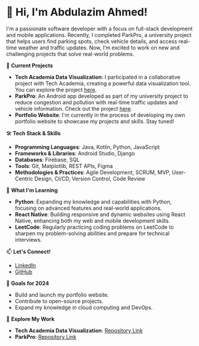 # 👋 Hi, I'm Abdulazim Ahmed!

I'm a passionate software developer with a focus on full-stack development and mobile applications. Recently, I completed ParkPro, a university project that helps users find parking spots, check vehicle details, and access real-time weather and traffic updates. Now, I’m excited to work on new and challenging projects that solve real-world problems.

🚀 **Current Projects**
- **Tech Academia Data Visualization**: I participated in a collaborative project with Tech Academia, creating a powerful data visualization tool. You can explore the project [here](https://github.com/Ke7o/DotPlotHackathon.git).
- **ParkPro**: An Android app developed as part of my university project to reduce congestion and pollution with real-time traffic updates and vehicle information. Check out the project [here](https://github.com/Abdulazim3/ParkPro.git).
- **Portfolio Website**: I'm currently in the process of developing my own portfolio website to showcase my projects and skills. Stay tuned!

🛠️ **Tech Stack & Skills**
- **Programming Languages**: Java, Kotlin, Python, JavaScript
- **Frameworks & Libraries**: Android Studio, Django
- **Databases**: Firebase, SQL
- **Tools**: Git, Matplotlib, REST APIs, Figma
- **Methodologies & Practices**: Agile Development, SCRUM, MVP, User-Centric Design, CI/CD, Version Control, Code Review

🌱 **What I'm Learning**
- **Python**: Expanding my knowledge and capabilities with Python, focusing on advanced features and real-world applications.
- **React Native**: Building responsive and dynamic websites using React Native, enhancing both my web and mobile development skills.
- **LeetCode**: Regularly practicing coding problems on LeetCode to sharpen my problem-solving abilities and prepare for technical interviews.

📫 **Let's Connect!**
- [LinkedIn](http://www.linkedin.com/in/abdulazim-ahmed-060ab3194)
- [GitHub](https://github.com/Abdulazim3)

🎯 **Goals for 2024**
- Build and launch my portfolio website.
- Contribute to open-source projects.
- Expand my knowledge in cloud computing and DevOps.

🔗 **Explore My Work**
- **Tech Academia Data Visualization**: [Repository Link](https://github.com/Ke7o/DotPlotHackathon.git)
- **ParkPro**: [Repository Link](https://github.com/Abdulazim3/ParkPro.git)

